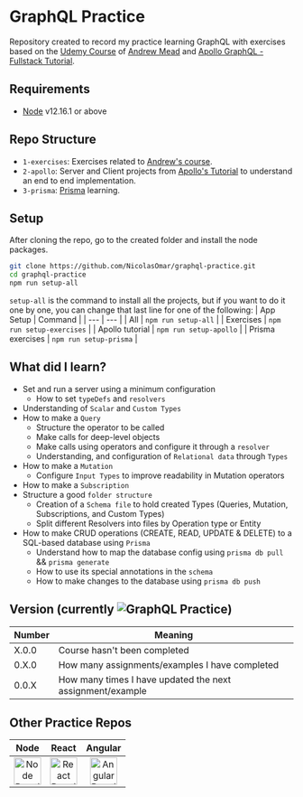 # GraphQL Practice
Repository created to record my practice learning GraphQL with exercises based on the [Udemy Course](https://www.udemy.com/course/graphql-bootcamp) of [Andrew Mead](https://www.udemy.com/user/andrewmead/) and [Apollo GraphQL - Fullstack Tutorial](https://www.apollographql.com/docs/tutorial/introduction/).

## Requirements
 - [Node](https://nodejs.org/en/download/) v12.16.1 or above

## Repo Structure
 - `1-exercises`: Exercises related to [Andrew's course](https://www.udemy.com/course/graphql-bootcamp).
 - `2-apollo`: Server and Client projects from [Apollo's Tutorial](https://www.apollographql.com/docs/tutorial/introduction/) to understand an end to end implementation.
 - `3-prisma`: [Prisma](https://www.prisma.io/) learning.

## Setup
After cloning the repo, go to the created folder and install the node packages.
```sh
git clone https://github.com/NicolasOmar/graphql-practice.git
cd graphql-practice
npm run setup-all
```
`setup-all` is the command to install all the projects, but if you want to do it one by one, you can change that last line for one of the following:
| App Setup | Command |
| --- | --- |
| All | `npm run setup-all` |
| Exercises | `npm run setup-exercises` |
| Apollo tutorial | `npm run setup-apollo` |
| Prisma exercises | `npm run setup-prisma` |

## What did I learn?
  - Set and run a server using a minimum configuration
    - How to set `typeDefs` and `resolvers`
  - Understanding of `Scalar` and `Custom Types`
  - How to make a `Query`
    - Structure the operator to be called
    - Make calls for deep-level objects
    - Make calls using operators and configure it through a `resolver`
    - Understanding, and configuration of `Relational data` through `Types`
  - How to make a `Mutation`
    - Configure `Input Types` to improve readability in Mutation operators
  - How to make a `Subscription`
  - Structure a good `folder structure`
    - Creation of a `Schema file` to hold created Types (Queries, Mutation, Subscriptions, and Custom Types)
    - Split different Resolvers into files by Operation type or Entity
  - How to make CRUD operations (CREATE, READ, UPDATE & DELETE) to a SQL-based database using `Prisma`
    - Understand how to map the database config using `prisma db pull` && `prisma generate`
    - How to use its special annotations in the `schema`
    - How to make changes to the database using `prisma db push`

## Version (currently ![GraphQL Practice](https://img.shields.io/github/package-json/v/nicolasomar/graphql-practice?color=success&label=%20&style=flat-square))
| Number | Meaning |
| --- | --- |
| X.0.0 | Course hasn't been completed |
| 0.X.0 | How many assignments/examples I have completed |
| 0.0.X | How many times I have updated the next assignment/example |

## Other Practice Repos
| Node | React | Angular |
| :---: | :---: | :---: |
| [<img src="https://cdn.svgporn.com/logos/nodejs-icon.svg" title="Node Practice Repo" alt="Node Practice Repo" width="48px">](https://github.com/NicolasOmar/node-practice) | [<img src="https://cdn.svgporn.com/logos/react.svg" title="React Practice Repo" alt="React Practice Repo" width="48px">](https://github.com/NicolasOmar/react-practice) | [<img src="https://cdn.svgporn.com/logos/angular-icon.svg" title="Angular Practice Repo" alt="Angular Practice Repo" width="48px">](https://github.com/NicolasOmar/angular-practice) |